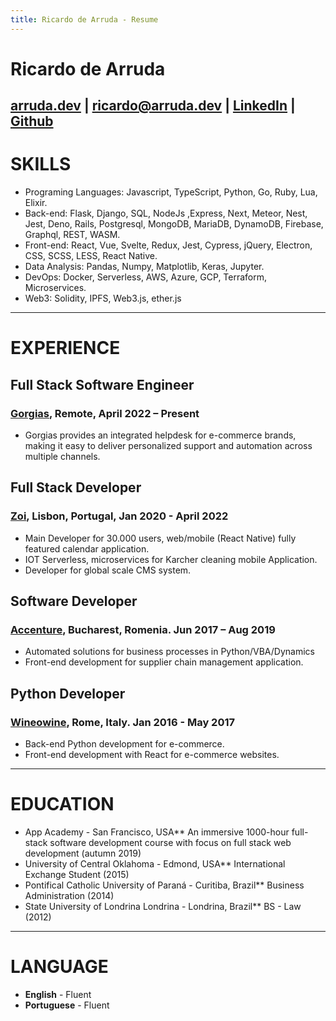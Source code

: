 ```yaml
---
title: Ricardo de Arruda - Resume 
---
```

# Ricardo de Arruda 
[arruda.dev](https://arruda.dev) | [ricardo@arruda.dev](mailto:ricard@arruda.dev?subject=Hey%20Ricardo.&body=) | [LinkedIn](https://www.linkedin.com/in/ricardodearruda/) | [Github](https://github.com/arrudaricardo/)
---
# SKILLS
+ Programing Languages: Javascript, TypeScript, Python, Go, Ruby, Lua, Elixir.
+ Back-end: Flask, Django, SQL, NodeJs ,Express, Next, Meteor, Nest, Jest, Deno, Rails,  Postgresql, MongoDB, MariaDB, DynamoDB, Firebase, Graphql, REST, WASM.
+ Front-end: React, Vue, Svelte, Redux, Jest, Cypress, jQuery, Electron, CSS, SCSS, LESS, React Native.
+ Data Analysis: Pandas, Numpy, Matplotlib, Keras, Jupyter.
+ DevOps: Docker, Serverless, AWS, Azure, GCP, Terraform, Microservices.
+ Web3: Solidity, IPFS, Web3.js, ether.js
---
# EXPERIENCE

## Full Stack Software Engineer
### [Gorgias](https//www.gorgias.com), Remote, April 2022 – Present
+ Gorgias provides an integrated helpdesk for e-commerce brands, making it easy to deliver personalized support and automation across multiple channels.

## Full Stack Developer
### [Zoi](https://en.zoi.tech), Lisbon, Portugal, Jan 2020 - April 2022
+ Main Developer for 30.000 users, web/mobile (React Native) fully featured calendar application.
+ IOT Serverless, microservices for Karcher cleaning mobile Application.
+ Developer for global scale CMS system.

## Software Developer
### [Accenture](https://www.accenture.com), Bucharest, Romenia. Jun 2017 – Aug 2019
+ Automated solutions for business processes in Python/VBA/Dynamics 
+ Front-end development for supplier chain management application.

## Python Developer 
### [Wineowine](https://www.wineowine.it), Rome, Italy.  Jan 2016 - May 2017
+ Back-end Python development for e-commerce.
+ Front-end development with React for e-commerce websites.
---
# EDUCATION
+ App Academy - San Francisco, USA** An immersive 1000-hour full-stack software development course with focus on full stack web development (autumn 2019)  
+ University of Central Oklahoma - Edmond, USA**  International Exchange Student (2015)
+ Pontifical Catholic University of Paraná - Curitiba, Brazil** Business Administration (2014)
+ State University of Londrina Londrina - Londrina, Brazil** BS - Law   (2012) 
---
# LANGUAGE
+ **English** - Fluent
+ **Portuguese** - Fluent
